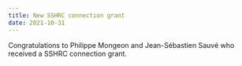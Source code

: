 ```yaml
---
title: New SSHRC connection grant
date: 2021-10-31
---
```


Congratulations to Philippe Mongeon and Jean-Sébastien Sauvé who received a SSHRC connection grant.

<!--more-->

